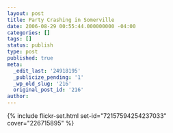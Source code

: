 ```yaml
---
layout: post
title: Party Crashing in Somerville
date: 2006-08-29 00:55:44.000000000 -04:00
categories: []
tags: []
status: publish
type: post
published: true
meta:
  _edit_last: '24918195'
  _publicize_pending: '1'
  _wp_old_slug: '216'
  original_post_id: '216'
author: 
---
```

{% include flickr-set.html set-id="72157594254237033" cover="226715895" %}
